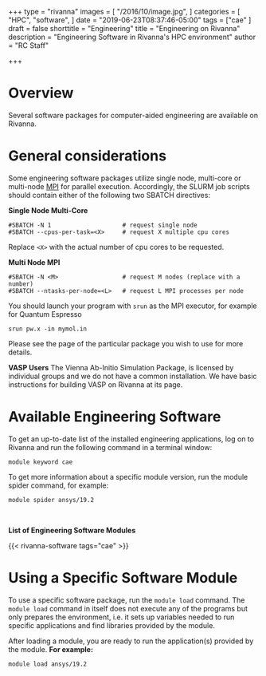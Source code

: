 +++
type = "rivanna"
images = [
  "/2016/10/image.jpg",
]
categories = [
  "HPC",
  "software",
]
date = "2019-06-23T08:37:46-05:00"
tags = ["cae"
]
draft = false
shorttitle = "Engineering"
title = "Engineering on Rivanna"
description = "Engineering Software in Rivanna's HPC environment"
author = "RC Staff"

+++
# Overview
Several software packages for computer-aided engineering are available on Rivanna.

# General considerations
Some engineering software packages utilize single node, multi-core or multi-node [MPI](/resource/rivanna/software/mpi) for parallel execution.  Accordingly, the SLURM job scripts should contain either of the following two SBATCH directives:

**Single Node Multi-Core**
```
#SBATCH -N 1                    # request single node
#SBATCH --cpus-per-task=<X>     # request X multiple cpu cores
```
Replace `<X>` with the actual number of cpu cores to be requested.

**Multi Node MPI**
```
#SBATCH -N <M>                  # request M nodes (replace with a number)
#SBATCH --ntasks-per-node=<L>   # request L MPI processes per node
```
You should launch your program with `srun` as the MPI executor, for example for Quantum Espresso
```
srun pw.x -in mymol.in
```

Please see the page of the particular package you wish to use for more details.

**VASP Users**
The Vienna Ab-Initio Simulation Package, is licensed by individual groups and we do not have a common installation.  We have basic instructions for building VASP on Rivanna at its page.


# Available Engineering Software

To get an up-to-date list of the installed engineering applications, log on to Rivanna and run the following command in a terminal window:
```
module keyword cae
```

To get more information about a specific module version, run the module spider command, for example:
```
module spider ansys/19.2
```

<br>

**List of Engineering Software Modules**

{{< rivanna-software tags="cae" >}}

# Using a Specific Software Module

To use a specific software package, run the `module load` command. The `module load` command in itself does not execute any of the programs but only prepares the environment, i.e. it sets up variables needed to run specific applications and find libraries provided by the module.

After loading a module, you are ready to run the application(s) provided by the module. **For example:**
```
module load ansys/19.2
```
